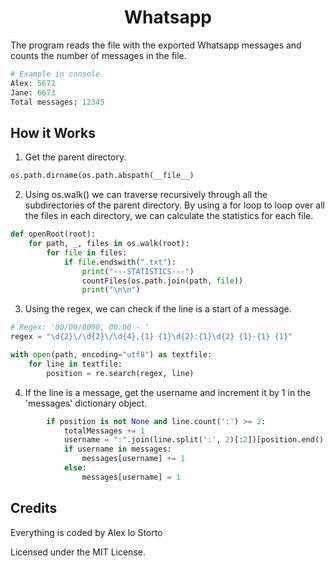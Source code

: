 <h1 align="center">Whatsapp</h1>

The program reads the file with the exported Whatsapp messages and counts the number of messages in the file.

```python
# Example in console
Alex: 5672
Jane: 6673
Total messages: 12345
```

## How it Works

1. Get the parent directory.

```python
os.path.dirname(os.path.abspath(__file__)
```

2. Using os.walk() we can traverse recursively through all the subdirectories of the parent directory. By using a for loop to loop over all the files in each directory, we can calculate the statistics for each file.

```python
def openRoot(root):
    for path, _, files in os.walk(root):
        for file in files:
            if file.endswith(".txt"):
                print("---STATISTICS---")
                countFiles(os.path.join(path, file))
                print("\n\n")
```

3. Using the regex, we can check if the line is a start of a message.

```python
# Regex: '00/00/0000, 00:00 - '
regex = "\d{2}\/\d{2}\/\d{4},{1} {1}\d{2}:{1}\d{2} {1}-{1} {1}"

with open(path, encoding="utf8") as textfile:
    for line in textfile:
        position = re.search(regex, line)
```

4. If the line is a message, get the username and increment it by 1 in the 'messages' dictionary object.

```python
        if position is not None and line.count(':') >= 2:
            totalMessages += 1
            username = ":".join(line.split(':', 2)[:2])[position.end():]
            if username in messages:
                messages[username] += 1
            else:
                messages[username] = 1
```

## Credits

Everything is coded by Alex lo Storto

Licensed under the MIT License.
